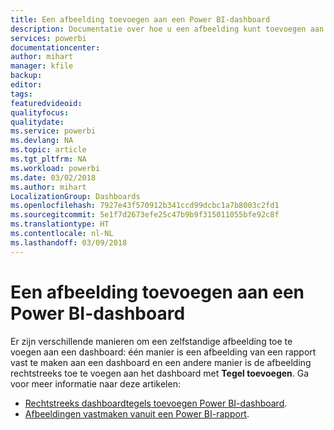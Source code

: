 ```yaml
---
title: Een afbeelding toevoegen aan een Power BI-dashboard
description: Documentatie over hoe u een afbeelding kunt toevoegen aan een Power BI-dashboard.
services: powerbi
documentationcenter: 
author: mihart
manager: kfile
backup: 
editor: 
tags: 
featuredvideoid: 
qualityfocus: 
qualitydate: 
ms.service: powerbi
ms.devlang: NA
ms.topic: article
ms.tgt_pltfrm: NA
ms.workload: powerbi
ms.date: 03/02/2018
ms.author: mihart
LocalizationGroup: Dashboards
ms.openlocfilehash: 7927e43f570912b341ccd99dcbc1a7b8003c2fd1
ms.sourcegitcommit: 5e1f7d2673efe25c47b9b9f315011055bfe92c8f
ms.translationtype: HT
ms.contentlocale: nl-NL
ms.lasthandoff: 03/09/2018
---
```

# <a name="add-an-image-to-a-power-bi-dashboard"></a>Een afbeelding toevoegen aan een Power BI-dashboard
Er zijn verschillende manieren om een zelfstandige afbeelding toe te voegen aan een dashboard: één manier is een afbeelding van een rapport vast te maken aan een dashboard en een andere manier is de afbeelding rechtstreeks toe te voegen aan het dashboard met **Tegel toevoegen**.  Ga voor meer informatie naar deze artikelen:

* [Rechtstreeks dashboardtegels toevoegen Power BI-dashboard](service-dashboard-add-widget.md).
* [Afbeeldingen vastmaken vanuit een Power BI-rapport](service-dashboard-pin-tile-from-report.md).

